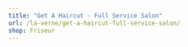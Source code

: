 ```yaml
---
title: "Get A Haircut - Full Service Salon"
url: /la-verne/get-a-haircut-full-service-salon/
shop: Friseur
---
```

